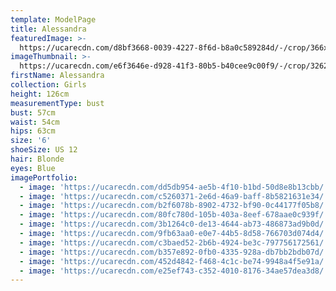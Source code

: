 ```yaml
---
template: ModelPage
title: Alessandra
featuredImage: >-
  https://ucarecdn.com/d8bf3668-0039-4227-8f6d-b8a0c589284d/-/crop/366x364/381,55/-/preview/
imageThumbnail: >-
  https://ucarecdn.com/e6f3646e-d928-41f3-80b5-b40cee9c00f9/-/crop/3262x3577/1011,0/-/preview/
firstName: Alessandra
collection: Girls
height: 126cm
measurementType: bust
bust: 57cm
waist: 54cm
hips: 63cm
size: '6'
shoeSize: US 12
hair: Blonde
eyes: Blue
imagePortfolio:
  - image: 'https://ucarecdn.com/dd5db954-ae5b-4f10-b1bd-50d8e8b13cbb/'
  - image: 'https://ucarecdn.com/c5260371-2e6d-46a9-baff-8b5821631e34/'
  - image: 'https://ucarecdn.com/b2f6078b-8902-4732-bf90-0c44177f05b8/'
  - image: 'https://ucarecdn.com/80fc780d-105b-403a-8eef-678aae0c939f/'
  - image: 'https://ucarecdn.com/3b1264c0-de13-4644-ab73-486873ad9b0d/'
  - image: 'https://ucarecdn.com/9fb63aa0-e0e7-44b5-8d58-766703d074d4/'
  - image: 'https://ucarecdn.com/c3baed52-2b6b-4924-be3c-797756172561/'
  - image: 'https://ucarecdn.com/b357e892-0fb0-4335-928a-db7bb2bdb07d/'
  - image: 'https://ucarecdn.com/452d4842-f468-4c1c-be74-9948a4f5e91a/'
  - image: 'https://ucarecdn.com/e25ef743-c352-4010-8176-34ae57dea3d8/'
---
```


